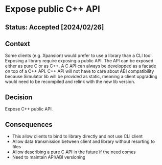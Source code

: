 # Expose public C++ API

## Status: Accepted [2024/02/26]

## Context

Some clients (e.g. Xpansion) would prefer to use a library than a CLI tool. Exposing a library require exposing a public API.
The API can be exposed either as pure C or as C++.
A C API can always be developped as a facade on top of a C++ API.
C++ API will not have to care about ABI compatibility because Simulator lib will be provided as static, meaning a client
upgrading would need to be recompiled and relink with the new lib version.

## Decision

Expose C++ public API.

## Consequences

* This allow clients to bind to library directly and not use CLI client
* Allow data transmission between client and library without resorting to files
* Allow describing a pure C API in the future if the need comes
* Need to maintain API/ABI versioning
